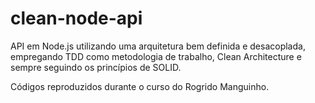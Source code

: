 # clean-node-api 
API em Node.js utilizando uma arquitetura bem definida e desacoplada, empregando TDD como metodologia de trabalho, Clean Architecture e sempre seguindo os princípios de SOLID.

Códigos reproduzidos durante o curso do Rogrido Manguinho.
